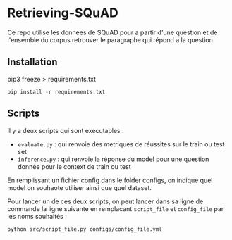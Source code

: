 # Retrieving-SQuAD

Ce repo utilise les données de SQuAD pour a partir d'une question et de l'ensemble du corpus retrouver le paragraphe qui répond a la question.

## Installation
pip3 freeze > requirements.txt

```pip install -r requirements.txt```

## Scripts
Il y a deux scripts qui sont executables :
- ```evaluate.py``` : qui renvoie des metriques de réussites sur le train ou test set
- ```inference.py``` : qui renvoie la réponse du model pour une question donnée pour le context de train ou test

En remplissant un fichier config dans le folder configs, on indique quel model on souhaote utiliser ainsi que quel dataset.

Pour lancer un de ces deux scripts, on peut lancer dans sa ligne de commande la ligne suivante en remplacant ```script_file``` et ```config_file``` par les noms souhaités :

```python src/script_file.py configs/config_file.yml```


